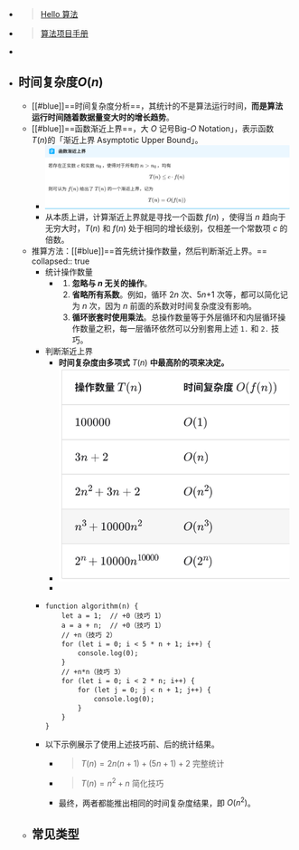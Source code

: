 - > [Hello 算法 ](https://www.hello-algo.com/)
- > [算法项目手册](https://labuladong.github.io/zgnb/)
-
- ## 时间复杂度$O(n)$
	- [[#blue]]==时间复杂度分析==，其统计的不是算法运行时间，**而是算法运行时间随着数据量变大时的增长趋势**。
	- [[#blue]]==函数渐近上界==，大 $O$ 记号Big-$O$ Notation」，表示函数 $T(n)$的「渐近上界 Asymptotic Upper Bound」。
		- ![image.png](../assets/image_1683716969907_0.png)
		- 从本质上讲，计算渐近上界就是寻找一个函数 $f(n)$ ，使得当 $n$ 趋向于无穷大时，$T(n)$ 和 $f(n)$ 处于相同的增长级别，仅相差一个常数项 $c$ 的倍数。
	- 推算方法：[[#blue]]==首先统计操作数量，然后判断渐近上界。==
	  collapsed:: true
		- 统计操作数量
			- 1.  **忽略与 $n$ 无关的操作**。
			  2. **省略所有系数**。例如，循环 2$n$ 次、5$n$+1 次等，都可以简化记为 $n$ 次，因为 $n$ 前面的系数对时间复杂度没有影响。
			  3. **循环嵌套时使用乘法**。总操作数量等于外层循环和内层循环操作数量之积，每一层循环依然可以分别套用上述 `1.` 和 `2.` 技巧。
		- 判断渐近上界
			- **时间复杂度由多项式** $T(n)$ **中最高阶的项来决定。**
			- ![image.png](../assets/image_1683719254452_0.png)
			-
		- ```
		  function algorithm(n) {
		      let a = 1;  // +0（技巧 1）
		      a = a + n;  // +0（技巧 1）
		      // +n（技巧 2）
		      for (let i = 0; i < 5 * n + 1; i++) {
		          console.log(0);
		      }
		      // +n*n（技巧 3）
		      for (let i = 0; i < 2 * n; i++) {
		          for (let j = 0; j < n + 1; j++) {
		              console.log(0);
		          }
		      }
		  }
		  
		  ```
		- 以下示例展示了使用上述技巧前、后的统计结果。
			- > $T(n)=2n(n+1)+(5n+1)+2$                   完整统计
			- > $T(n)=n^2+n$                                                       简化技巧
			- 最终，两者都能推出相同的时间复杂度结果，即 $O(n^2)$。
	- 常见类型
		-